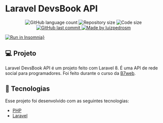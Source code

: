 # Laravel DevsBook API

<p align="center">
  <img alt="GitHub language count" src="https://img.shields.io/github/languages/count/luizpedrosm/laravel-devsbook-api?color=%2304D361">

  <img alt="Repository size" src="https://img.shields.io/github/repo-size/luizpedrosm/laravel-devsbook-api">
  <img alt="Code size" src="https://img.shields.io/github/languages/code-size/luizpedrosm/laravel-devsbook-api">

  <a href="https://github.com/luizpedrosm/laravel-devsbook-api/commits/master">
    <img alt="GitHub last commit" src="https://img.shields.io/github/last-commit/luizpedrosm/laravel-devsbook-api">
  </a>

  <a href="https://www.linkedin.com/in/luizpedrosm/">
    <img alt="Made by luizpedrosm" src="https://img.shields.io/badge/made%20by-luizpedrosm-blue">
  </a>
</p>

[![Run in Insomnia}](https://insomnia.rest/images/run.svg)](https://insomnia.rest/run/?label=laravel-devsbook-api&uri=https%3A%2F%2Fraw.githubusercontent.com%2FLuizPedroSM%2Flaravel-devsbook-api%2Fmain%2FInsomnia_laravel_devsbook_api.json)

## 💻 Projeto

Laravel DevsBook API é um projeto feito com Laravel 8. É uma API de rede social para programadores.
Foi feito durante o curso da [B7web](https://alunos.b7web.com.br/).

## 🚀 Tecnologias

Esse projeto foi desenvolvido com as seguintes tecnologias:

-   [PHP](https://www.php.net/)
-   [Laravel](https://laravel.com/)
